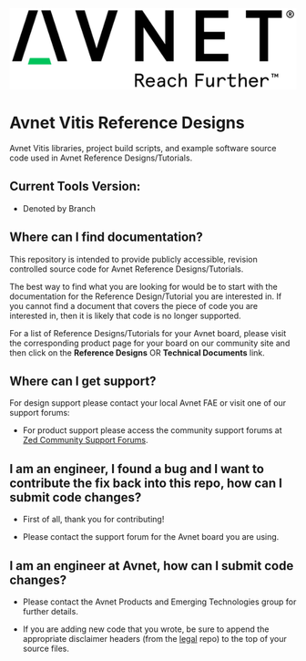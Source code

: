 ![alt text][logo]

Avnet Vitis Reference Designs
===========================

Avnet Vitis libraries, project build scripts, and example software source code used in Avnet Reference Designs/Tutorials.


Current Tools Version:
----------------------

* Denoted by Branch


Where can I find documentation? 
-------------------------------

This repository is intended to provide publicly accessible, revision controlled source code for Avnet Reference Designs/Tutorials.

The best way to find what you are looking for would be to start with the documentation for the Reference Design/Tutorial you are interested in.  If you cannot find a document that covers the piece of code you are interested in, then it is likely that code is no longer supported.

For a list of Reference Designs/Tutorials for your Avnet board, please visit the corresponding product page for your board on our community site and then click on the **Reference Designs** OR **Technical Documents** link.


Where can I get support?
------------------------

For design support please contact your local Avnet FAE or visit one of our support forums:

* For product support please access the community support forums at [Zed Community Support Forums].


I am an engineer, I found a bug and I want to contribute the fix back into this repo, how can I submit code changes?
--------------------------------------------------------------------------------------------------------------------

* First of all, thank you for contributing!

* Please contact the support forum for the Avnet board you are using.


I am an engineer at Avnet, how can I submit code changes?
---------------------------------------------------------

* Please contact the Avnet Products and Emerging Technologies group for further details.

* If you are adding new code that you wrote, be sure to append the appropriate disclaimer headers (from the [legal] repo) to the top of your source files.

[Zed Community Support Forums]:https://www.element14.com/community/community/designcenter/zedboardcommunity
[legal]:https://github.com/Avnet/legal
[logo]:https://github.com/Avnet/legal/blob/master/avnet_logo.png "Avnet"
